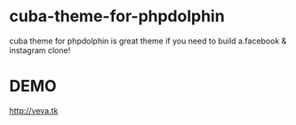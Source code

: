 # cuba-theme-for-phpdolphin
cuba theme for phpdolphin is great theme if you need to build a.facebook & instagram clone!

# DEMO
http://veva.tk
